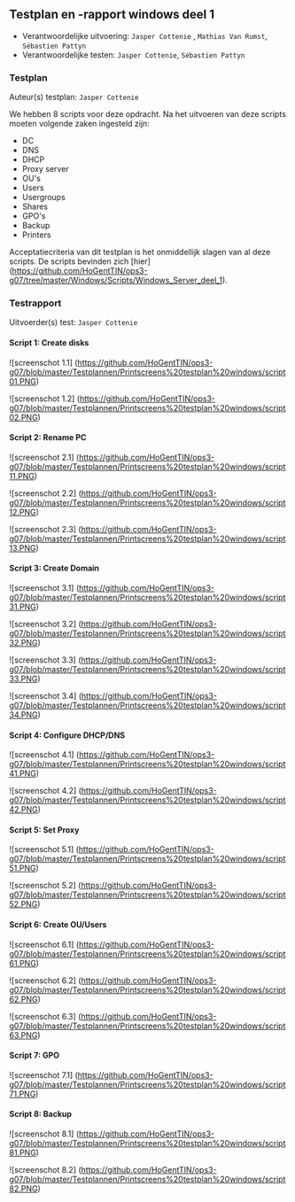 ## Testplan en -rapport windows deel 1

* Verantwoordelijke uitvoering: `Jasper Cottenie` , `Mathias Van Rumst`, `Sébastien Pattyn`
* Verantwoordelijke testen: `Jasper Cottenie`, `Sébastien Pattyn`

### Testplan

Auteur(s) testplan: `Jasper Cottenie`

We hebben 8 scripts voor deze opdracht. Na het uitvoeren van deze scripts moeten volgende zaken ingesteld zijn:
* DC
* DNS
* DHCP
* Proxy server
* OU's
* Users
* Usergroups
* Shares
* GPO's
* Backup
* Printers

Acceptatiecriteria van dit testplan is het onmiddellijk slagen van al deze scripts.
De scripts bevinden zich [hier] (https://github.com/HoGentTIN/ops3-g07/tree/master/Windows/Scripts/Windows_Server_deel_1).

### Testrapport

Uitvoerder(s) test: `Jasper Cottenie`

#### Script 1: Create disks

![screenschot 1.1] (https://github.com/HoGentTIN/ops3-g07/blob/master/Testplannen/Printscreens%20testplan%20windows/script01.PNG)

![screenschot 1.2] (https://github.com/HoGentTIN/ops3-g07/blob/master/Testplannen/Printscreens%20testplan%20windows/script02.PNG)

#### Script 2: Rename PC

![screenschot 2.1] (https://github.com/HoGentTIN/ops3-g07/blob/master/Testplannen/Printscreens%20testplan%20windows/script11.PNG)

![screenschot 2.2] (https://github.com/HoGentTIN/ops3-g07/blob/master/Testplannen/Printscreens%20testplan%20windows/script12.PNG)

![screenschot 2.3] (https://github.com/HoGentTIN/ops3-g07/blob/master/Testplannen/Printscreens%20testplan%20windows/script13.PNG)

#### Script 3: Create Domain

![screenschot 3.1] (https://github.com/HoGentTIN/ops3-g07/blob/master/Testplannen/Printscreens%20testplan%20windows/script31.PNG)

![screenschot 3.2] (https://github.com/HoGentTIN/ops3-g07/blob/master/Testplannen/Printscreens%20testplan%20windows/script32.PNG)

![screenschot 3.3] (https://github.com/HoGentTIN/ops3-g07/blob/master/Testplannen/Printscreens%20testplan%20windows/script33.PNG)

![screenschot 3.4] (https://github.com/HoGentTIN/ops3-g07/blob/master/Testplannen/Printscreens%20testplan%20windows/script34.PNG)

#### Script 4: Configure DHCP/DNS

![screenschot 4.1] (https://github.com/HoGentTIN/ops3-g07/blob/master/Testplannen/Printscreens%20testplan%20windows/script41.PNG)

![screenschot 4.2] (https://github.com/HoGentTIN/ops3-g07/blob/master/Testplannen/Printscreens%20testplan%20windows/script42.PNG)

#### Script 5: Set Proxy

![screenschot 5.1] (https://github.com/HoGentTIN/ops3-g07/blob/master/Testplannen/Printscreens%20testplan%20windows/script51.PNG)

![screenschot 5.2] (https://github.com/HoGentTIN/ops3-g07/blob/master/Testplannen/Printscreens%20testplan%20windows/script52.PNG)

#### Script 6: Create OU/Users

![screenschot 6.1] (https://github.com/HoGentTIN/ops3-g07/blob/master/Testplannen/Printscreens%20testplan%20windows/script61.PNG)

![screenschot 6.2] (https://github.com/HoGentTIN/ops3-g07/blob/master/Testplannen/Printscreens%20testplan%20windows/script62.PNG)

![screenschot 6.3] (https://github.com/HoGentTIN/ops3-g07/blob/master/Testplannen/Printscreens%20testplan%20windows/script63.PNG)

#### Script 7: GPO

![screenschot 7.1] (https://github.com/HoGentTIN/ops3-g07/blob/master/Testplannen/Printscreens%20testplan%20windows/script71.PNG)

#### Script 8: Backup

![screenschot 8.1] (https://github.com/HoGentTIN/ops3-g07/blob/master/Testplannen/Printscreens%20testplan%20windows/script81.PNG)

![screenschot 8.2] (https://github.com/HoGentTIN/ops3-g07/blob/master/Testplannen/Printscreens%20testplan%20windows/script82.PNG)

